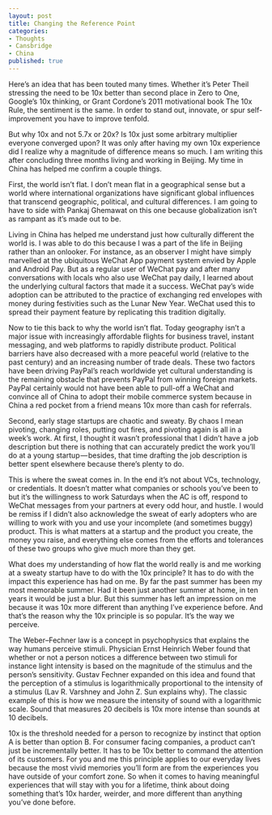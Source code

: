 ```yaml
---
layout: post
title: Changing the Reference Point
categories:
- Thoughts
- Cansbridge
- China
published: true
---
```


Here’s an idea that has been touted many times. Whether it’s Peter Theil stressing the need to be 10x better than second place in Zero to One, Google’s 10x thinking, or Grant Cordone’s 2011 motivational book The 10x Rule, the sentiment is the same. In order to stand out, innovate, or spur self-improvement you have to improve tenfold.

But why 10x and not 5.7x or 20x? Is 10x just some arbitrary multiplier everyone converged upon? It was only after having my own 10x experience did I realize why a magnitude of difference means so much. I am writing this after concluding three months living and working in Beijing. My time in China has helped me confirm a couple things.

First, the world isn’t flat. I don’t mean flat in a geographical sense but a world where international organizations have significant global influences that transcend geographic, political, and cultural differences. I am going to have to side with Pankaj Ghemawat on this one because globalization isn’t as rampant as it’s made out to be.

Living in China has helped me understand just how culturally different the world is. I was able to do this because I was a part of the life in Beijing rather than an onlooker. For instance, as an observer I might have simply marvelled at the ubiquitous WeChat App payment system envied by Apple and Android Pay. But as a regular user of WeChat pay and after many conversations with locals who also use WeChat pay daily, I learned about the underlying cultural factors that made it a success. WeChat pay’s wide adoption can be attributed to the practice of exchanging red envelopes with money during festivities such as the Lunar New Year. WeChat used this to spread their payment feature by replicating this tradition digitally.

Now to tie this back to why the world isn’t flat. Today geography isn’t a major issue with increasingly affordable flights for business travel, instant messaging, and web platforms to rapidly distribute product. Political barriers have also decreased with a more peaceful world (relative to the past century) and an increasing number of trade deals. These two factors have been driving PayPal’s reach worldwide yet cultural understanding is the remaining obstacle that prevents PayPal from winning foreign markets. PayPal certainly would not have been able to pull-off a WeChat and convince all of China to adopt their mobile commerce system because in China a red pocket from a friend means 10x more than cash for referrals.

Second, early stage startups are chaotic and sweaty. By chaos I mean pivoting, changing roles, putting out fires, and pivoting again is all in a week’s work. At first, I thought it wasn’t professional that I didn’t have a job description but there is nothing that can accurately predict the work you’ll do at a young startup — besides, that time drafting the job description is better spent elsewhere because there’s plenty to do.

This is where the sweat comes in. In the end it’s not about VCs, technology, or credentials. It doesn’t matter what companies or schools you’ve been to but it’s the willingness to work Saturdays when the AC is off, respond to WeChat messages from your partners at every odd hour, and hustle. I would be remiss if I didn’t also acknowledge the sweat of early adopters who are willing to work with you and use your incomplete (and sometimes buggy) product. This is what matters at a startup and the product you create, the money you raise, and everything else comes from the efforts and tolerances of these two groups who give much more than they get.

What does my understanding of how flat the world really is and me working at a sweaty startup have to do with the 10x principle? It has to do with the impact this experience has had on me. By far the past summer has been my most memorable summer. Had it been just another summer at home, in ten years it would be just a blur. But this summer has left an impression on me because it was 10x more different than anything I’ve experience before. And that’s the reason why the 10x principle is so popular. It’s the way we perceive.

The Weber–Fechner law is a concept in psychophysics that explains the way humans perceive stimuli. Physician Ernst Heinrich Weber found that whether or not a person notices a difference between two stimuli for instance light intensity is based on the magnitude of the stimulus and the person’s sensitivity. Gustav Fechner expanded on this idea and found that the perception of a stimulus is logarithmically proportional to the intensity of a stimulus (Lav R. Varshney and John Z. Sun explains why). The classic example of this is how we measure the intensity of sound with a logarithmic scale. Sound that measures 20 decibels is 10x more intense than sounds at 10 decibels.

10x is the threshold needed for a person to recognize by instinct that option A is better than option B. For consumer facing companies, a product can’t just be incrementally better. It has to be 10x better to command the attention of its customers. For you and me this principle applies to our everyday lives because the most vivid memories you’ll form are from the experiences you have outside of your comfort zone. So when it comes to having meaningful experiences that will stay with you for a lifetime, think about doing something that’s 10x harder, weirder, and more different than anything you’ve done before.
